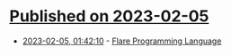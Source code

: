 # [Published on 2023-02-05](index.md)

* [2023-02-05, 01:42:10](https://news.ycombinator.com/item?id=34660716) - [Flare Programming Language](https://flarelang.sourceforge.net/index.html)
